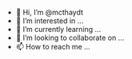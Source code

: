 - 👋 Hi, I’m @mcthaydt
- 👀 I’m interested in ...
- 🌱 I’m currently learning ...
- 💞️ I’m looking to collaborate on ...
- 📫 How to reach me ...

<!---
mcthaydt/mcthaydt is a ✨ special ✨ repository because its `README.md` (this file) appears on your GitHub profile.
You can click the Preview link to take a look at your changes.
--->
